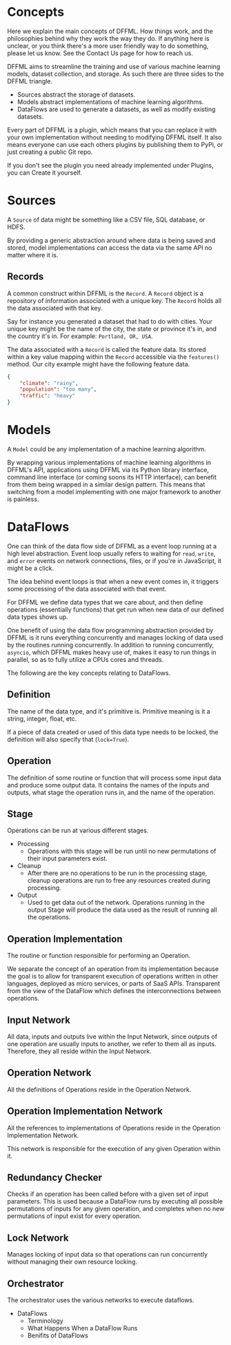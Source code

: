 # Concepts

Here we explain the main concepts of DFFML. How things work, and the philosophies behind why they work the way they do. If anything here is unclear, or you think there's a more user friendly way to do something, please let us know. See the Contact Us page for how to reach us.

DFFML aims to streamline the training and use of various machine learning models, dataset collection, and storage. As such there are three sides to the DFFML triangle.

- Sources abstract the storage of datasets.
- Models abstract implementations of machine learning algorithms.
- DataFlows are used to generate a datasets, as well as modify existing datasets.

Every part of DFFML is a plugin, which means that you can replace it with your own implementation without needing to modifying DFFML itself. It also means everyone can use each others plugins by publishing them to PyPi, or just creating a public Git repo.

If you don't see the plugin you need already implemented under Plugins, you can Create it yourself.

# Sources

A `Source` of data might be something like a CSV file, SQL database, or HDFS.

By providing a generic abstraction around where data is being saved and stored, model implementations can access the data via the same API no matter where it is.

## Records

A common construct within DFFML is the `Record`. A `Record` object is a repository of information associated with a unique key. The `Record` holds all the data associated with that key.

Say for instance you generated a dataset that had to do with cities. Your unique key might be the name of the city, the state or province it's in, and the country it's in. For example: `Portland, OR, USA`.

The data associated with a `Record` is called the feature data. Its stored within a key value mapping within the `Record` accessible via the `features()` method. Our city example might have the following feature data.

```json
{
    "climate": "rainy",
    "population": "too many",
    "traffic": "heavy"
}
```

# Models

A `Model` could be any implementation of a machine learning algorithm.

By wrapping various implementations of machine learning algorithms in DFFML's API, applications using DFFML via its Python library interface, command line interface (or coming soons its HTTP interface), can benefit from them being wrapped in a similar design pattern. This means that switching from a model implementing with one major framework to another is painless.

# DataFlows

One can think of the data flow side of DFFML as a event loop running at a high level abstraction. Event loop usually refers to waiting for `read`, `write`, and `error` events on network connections, files, or if you're in JavaScript, it might be a click.

The idea behind event loops is that when a new event comes in, it triggers some processing of the data associated with that event.

For DFFML we define data types that we care about, and then define operations (essentially functions) that get run when new data of our defined data types shows up.

One benefit of using the data flow programming abstraction provided by DFFML is it runs everything concurrently and manages locking of data used by the routines running concurrently. In addition to running concurrently, `asyncio`, which DFFML makes heavy use of, makes it easy to run things in parallel, so as to fully utilize a CPUs cores and threads.

The following are the key concepts relating to DataFlows.

## Definition

The name of the data type, and it's primitive is. Primitive meaning is it a string, integer, float, etc.

If a piece of data created or used of this data type needs to be locked, the definition will also specify that (`lock=True`).

## Operation

The definition of some routine or function that will process some input data and produce some output data. It contains the names of the inputs and outputs, what stage the operation runs in, and the name of the operation.

## Stage

Operations can be run at various different stages.

- Processing
    - Operations with this stage will be run until no new permutations of their input parameters exist.
- Cleanup
    - After there are no operations to be run in the processing stage, cleanup operations are run to free any resources created during processing.
- Output
    - Used to get data out of the network. Operations running in the output Stage will produce the data used as the result of running all the operations.

## Operation Implementation

The routine or function responsible for performing an Operation.

We separate the concept of an operation from its implementation because the goal is to allow for transparent execution of operations written in other languages, deployed as micro services, or parts of SaaS APIs. Transparent from the view of the DataFlow which defines the interconnections between operations.

## Input Network

All data, inputs and outputs live within the Input Network, since outputs of one operation are usually inputs to another, we refer to them all as inputs. Therefore, they all reside within the Input Network.

## Operation Network

All the definitions of Operations reside in the Operation Network.

## Operation Implementation Network

All the references to implementations of Operations reside in the Operation Implementation Network.

This network is responsible for the execution of any given Operation within it.

## Redundancy Checker

Checks if an operation has been called before with a given set of input parameters. This is used because a DataFlow runs by executing all possible permutations of inputs for any given operation, and completes when no new permutations of input exist for every operation.

## Lock Network

Manages locking of input data so that operations can run concurrently without managing their own resource locking.

## Orchestrator

The orchestrator uses the various networks to execute dataflows.

- DataFlows
    - Terminology
    - What Happens When a DataFlow Runs
    - Benifits of DataFlows
